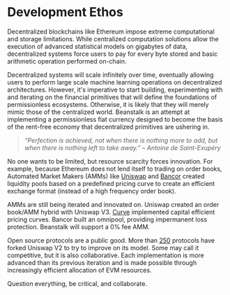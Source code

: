 # Development Ethos

Decentralized blockchains like Ethereum impose extreme computational and storage limitations. While centralized computation solutions allow the execution of advanced statistical models on gigabytes of data, decentralized systems force users to pay for every byte stored and basic arithmetic operation performed on-chain.

Decentralized systems will scale infinitely over time, eventually allowing users to perform large scale machine learning operations on decentralized architectures. However, it's imperative to start building, experimenting with and iterating on the financial primitives that will define the foundations of permissionless ecosystems. Otherwise, it is likely that they will merely mimic those of the centralized world. Beanstalk is an attempt at implementing a permissionless fiat currency designed to become the basis of the rent-free economy that decentralized primitives are ushering in.&#x20;

> _“Perfection is achieved, not when there is nothing more to add, but when there is nothing left to take away.” – Antoine de Saint-Exupéry_

No one wants to be limited, but resource scarcity forces innovation. For example, because Ethereum does not lend itself to trading on order books, Automated Market Makers (AMMs) like [Uniswap](https://uniswap.org/) and [Bancor](https://home.bancor.network/) created liquidity pools based on a predefined pricing curve to create an efficient exchange format (instead of a high frequency order book).&#x20;

AMMs are still being iterated and innovated on. Uniswap created an order book/AMM hybrid with Uniswap V3. [Curve](https://curve.fi/) implemented capital efficient pricing curves. Bancor built an omnipool, providing impermanent loss protection. Beanstalk will support a 0% fee AMM.

Open source protocols are a public good. More than [250](https://defillama.com/forks) protocols have forked Uniswap V2 to try to improve on its model. Some may call it competitive, but it is also collaborative. Each implementation is more advanced than its previous iteration and is made possible through increasingly efficient allocation of EVM resources.

Question everything, be critical, and collaborate.
